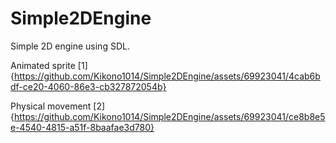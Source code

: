 # Simple2DEngine

Simple 2D engine using SDL.


Animated sprite
[1]{https://github.com/Kikono1014/Simple2DEngine/assets/69923041/4cab6bdf-ce20-4060-86e3-cb327872054b}


Physical movement
[2]{https://github.com/Kikono1014/Simple2DEngine/assets/69923041/ce8b8e5e-4540-4815-a51f-8baafae3d780}

